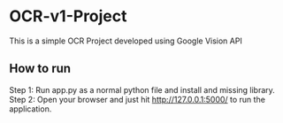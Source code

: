 # OCR-v1-Project
This is a simple OCR Project developed using Google Vision API

##  How to run

Step 1: Run app.py as a normal python file and install and missing library.
Step 2: Open your browser and just hit http://127.0.0.1:5000/ to run the application.